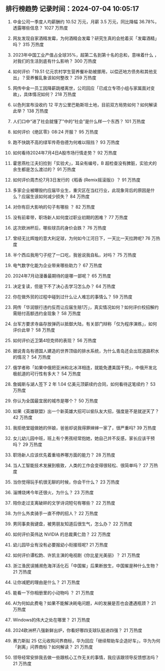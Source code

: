 
## 排行榜趋势 记录时间：2024-07-04 10:05:17
  
  1. 中金公司一季度人均薪酬约 10.52 万元，月薪 3.5 万元，同比降幅 36.78%，透露哪些信息？ 1027 万热度
    
  2. 网友发现自家酒精发霉，为何酒精会发霉？研究生真的会抢着买「发霉酒精」吗？ 315 万热度
    
  3. 2023年中国工业产值占全球35%，超第二名到第十名的总和，意味着什么 ，对我们的生活到底有什么影响？ 300 万热度
    
  4. 如何评价「19.51 亿元农村学生营养餐补助被挪用，以偿还地方债务和其他支出」？营养餐乱象该如何整改？ 259 万热度
    
  5. 网传中金一员工因降薪跳楼离世，公司回应「已成立专项小组与家属面对变故」，具体情况如何？ 218 万热度
    
  6. 以色列宣布没收约 12 平方公里巴勒斯坦土地，目前双方局势如何？如何解读此举？ 138 万热度
    
  7. 人们口中“进了社会就懂了”中的“社会”是什么样一个东西？ 101 万热度
    
  8. 如何评价《绝区零》08:24 开服？ 95 万热度
    
  9. 跑不快跳不高的绿军传奇伯德为何难以阻挡？ 93 万热度
    
  10. 如何看待2024年7月4日A股市场行情走势？ 92 万热度
    
  11. 霍思燕杜江夫妇捡到「实验犬」，耳朵有编号，B 超检查没有脾脏，实验犬的余生都是怎么渡过的？ 91 万热度
    
  12. 如何评价周杰伦7月3日发行的《稻香 (Remix摇滚版)》？ 91 万热度
    
  13. 多家企业被曝毁约应届毕业生，重灾区在当红行业，此现象背后的原因是什么？应届生该如何减少损失？ 84 万热度
    
  14. 对你有巨大影响的句子有哪些 ？ 82 万热度
    
  15. 没有前辈带，职场新人如何度过职业初期的困难？ 77 万热度
    
  16. 这次欧洲杯后，哪些球员的身价会跌？ 76 万热度
    
  17. 曾经无比辉煌的意大利足球，为何如今江河日下，一天比一天拉跨呢? 76 万热度
    
  18. 半个西瓜我用勺子挖了一口吃，我爸说我自私，对吗？ 75 万热度
    
  19. 电气数字化能为企业带来哪些助力？ 67 万热度
    
  20. 2024年7月动漫番最期待的是哪一部呢？ 65 万热度
    
  21. 决定复读，但是下不了决心去学习怎么办？ 64 万热度
    
  22. 你在做外贸的过程中碰到过什么让人难忘的事情么？ 59 万热度
    
  23. 网传「华润银行违约反而让应届生赔1万」，真实情况如何？如何评价校招解约需赔付高额违约金现象？ 58 万热度
    
  24. 台军方要求寺庙存放弹药以抵御大陆，有关部门辩称「仅为程序演练」，如何评价此举？ 58 万热度
    
  25. 如何评价近卫第4坦克师的表现？ 56 万热度
    
  26. 据说青岛有德国人建造的世界顶级的排水系统，为什么青岛还会出现道路积水的情况？ 54 万热度
    
  27. 俄学者称「如果中俄把亚洲和北冰洋相连，就能免遭美国干预」，中俄开发北极航道的可行性有多大？ 54 万热度
    
  28. 詹姆斯与湖人签下 2 年 1.04 亿美元顶薪续约合同，如何看待这笔续约？ 53 万热度
    
  29. 你认为全国最宜居的城市是哪个？ 50 万热度
    
  30. 如果《英雄联盟》出一个新英雄大招可以偷队友大招，强度是不是就逆天了？ 42 万热度
    
  31. 我拒绝堂姐做她的伴娘，爸爸却说我得罪婶婶一家了，很严重吗? 39 万热度
    
  32. 女儿幼儿园中班，班上有个男孩经常抱她，她自己并不反感，家长应该干预吗？ 29 万热度
    
  33. 职场新人应该优先着重培养哪方面的能力？ 28 万热度
    
  34. 当人工智能技术发展到极致，人类的工作会变得很轻松、很简单吗？ 27 万热度
    
  35. 当你觉得玩手机很无聊的时候，你会干什么？ 23 万热度
    
  36. 淄博烧烤今年还很火，为什么？ 23 万热度
    
  37. 陪你走过支离破碎的文学诗词短句有哪些？ 22 万热度
    
  38. 为什么外卖骑手一直不停的招人？ 22 万热度
    
  39. 男同事卖我键盘，被男朋友知道后很生气，怎么办？ 22 万热度
    
  40. 如何评价英伟达 NVIDIA 的总裁黄仁勋？ 22 万热度
    
  41. 幼儿园毕业有没有必要报幼小衔接班呢? 21 万热度
    
  42. 如何评价谭松韵、许凯主演的电视剧《你比星光美丽》？ 21 万热度
    
  43. 浙江渔民误捕濒危海洋活化石「中国鲎」后果断放生，中国鲎是种什么生物？ 21 万热度
    
  44. 让你减肥的理由是什么？ 21 万热度
    
  45. 能看一下你相册里的小动物吗 ？ 21 万热度
    
  46. AI为何如此费电？如果不能解决耗电问题，AI的发展是否也会遭遇瓶颈？ 21 万热度
    
  47. Windows的伟大之处在哪里？ 21 万热度
    
  48. 2024欧洲杯八强新鲜出炉，你看好哪四支球队挺进四强？ 21 万热度
    
  49. 赛力斯拟 25 亿元收购问界商标，华为回应「继续帮助车企造好车」，华为为何「剥离」问界商标？如何解读？ 21 万热度
    
  50. 领导经常安排我去做一些跟核心工作无关的事情，我应该跟领导反馈想法吗？ 21 万热度
    
